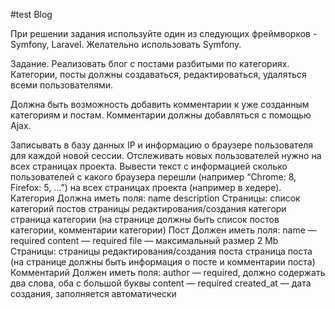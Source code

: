 #test Blog


При решении задания используйте один из следующих фреймворков - Symfony, Laravel. Желательно использовать Symfony.

Задание.
Реализовать блог с постами разбитыми по категориях. Категории, посты должны создаваться, редактироваться, удаляться всеми пользователями.

Должна быть возможность добавить комментарии к уже созданным категориям и постам. Комментарии должны добавляться с помощью Ajax.

Записывать в базу данных IP и информацию о браузере пользователя для каждой новой сессии. Отслеживать новых пользователей нужно на всех страницах проекта.
Вывести текст с информацией сколько пользователей с какого браузера перешли (например “Chrome: 8, Firefox: 5, ...”) на всех страницах проекта (например в хедере).
Категория
Должна иметь поля:
name
description
Страницы:
список категорий постов
страницы редактирования/создания категори
страница категории (на странице должны быть список постов категории, комментарии категории)
Пост
Должен иметь поля:
name — required
content — required
file — максимальный размер 2 Mb
Страницы:
страницы редактирования/создания поста
страница поста (на странице должны быть информация о посте и комментарии поста)
Комментарий
Должен иметь поля:
author — required, должно содержать два слова, оба с большой буквы
content — required
created_at — дата создания, заполняется автоматически



